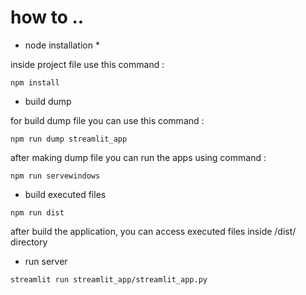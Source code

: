 
# how to ..

- node installation *
  
inside project file use this command :
```
npm install 
```

- build dump
  
for build dump file you can use this command : 
 ```
npm run dump streamlit_app
```
after making dump file you can run the apps using command :
```
npm run servewindows  
```

- build executed files
  
```
npm run dist
```
after build the application, you can access executed files inside /dist/ directory


- run server 
```
streamlit run streamlit_app/streamlit_app.py
```